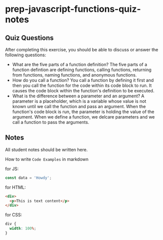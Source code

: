 # prep-javascript-functions-quiz-notes

## Quiz Questions

After completing this exercise, you should be able to discuss or answer the following questions:

- What are the five parts of a function definition?
  The five parts of a function defintion are defining functions, calling functions, returning from functions, naming functions, and anonymous functions.
- How do you call a function?
  You call a function by defining it first and then you call the function for the code within its code block to run. It causes the code block within the function's definition to be executed.
- What is the difference between a parameter and an argument?
  A parameter is a placeholder, which is a variable whose value is not known until we call the function and pass an argument. When the function's code block is run, the parameter is holding the value of the argument. When we define a function, we delcare parameters and we call a function to pass the arguments.

## Notes

All student notes should be written here.

How to write `Code Examples` in markdown

for JS:

```javascript
const data = 'Howdy';
```

for HTML:

```html
<div>
  <p>This is text content</p>
</div>
```

for CSS:

```css
div {
  width: 100%;
}
```
